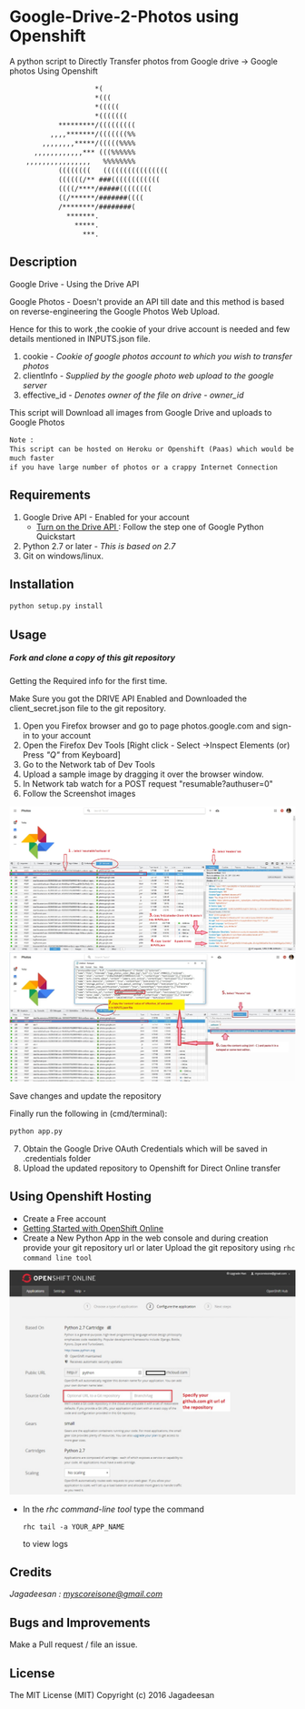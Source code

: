 # Google-Drive-2-Photos using Openshift
A python script to Directly Transfer photos from Google drive -> Google photos Using Openshift

                         *(                
                         *(((              
                         *(((((            
                         *(((((((          
                *********/(((((((((        
              ,,,,*******/(((((((%%        
            ,,,,,,,,*****/(((((%%%%        
          ,,,,,,,,,,,,*** (((%%%%%%        
        ,,,,,,,,,,,,,,,,   %%%%%%%%        
                ((((((((   ((((((((((((((((
                ((((((/** ###((((((((((((  
                ((((/****/#####((((((((    
                ((/******/#######((((      
                /********/########(        
                  *******.                 
                    *****.                 
                      ***.                 

## Description

Google Drive  - Using the Drive API

Google Photos - Doesn't provide an API till date and this method is based
                on reverse-engineering the Google Photos Web Upload.

Hence for this to work ,the cookie of your drive account is needed and 
few details mentioned in INPUTS.json file.
  1. cookie - *Cookie of google photos account to which you wish to transfer photos*
  2. clientInfo - *Supplied by the google photo web upload to the google server*
  3. effective_id - *Denotes owner of the file on drive - owner_id*
  
This script will Download all images from Google Drive and uploads to Google Photos
```
Note :
This script can be hosted on Heroku or Openshift (Paas) which would be much faster 
if you have large number of photos or a crappy Internet Connection
```

## Requirements
1. Google Drive API - Enabled for your account
	* [Turn on the Drive API ](https://developers.google.com/drive/v3/web/quickstart/python#step_1_turn_on_the_api_name) : Follow the step one of Google Python Quickstart 
2. Python 2.7 or later  - *This is based on 2.7*
3. Git on windows/linux. 

 
## Installation
```python
python setup.py install
```

## Usage
##### Fork and clone a copy of this git repository
Getting the Required info for the first time.

Make Sure you got the DRIVE API Enabled and Downloaded the client_secret.json file
to the git repository.
  1. Open you Firefox browser and go to page photos.google.com and sign-in to your account
  2. Open the Firefox Dev Tools [Right click - Select ->Inspect Elements (or) Press *"Q"* from Keyboard]
  3. Go to the Network tab of Dev Tools
  4. Upload a sample image by dragging it over the browser window.
  5. In Network tab watch for a POST request "resumable?authuser=0"
  6. Follow the Screenshot images

![step 6](/screenshots/1.jpg?raw=true)
![step 7](/screenshots/2_.jpg?raw=true)

Save changes and update the repository

Finally run the following in (cmd/terminal):

```python
python app.py
```
  7. Obtain the Google Drive OAuth Credentials which will be saved in .credentials folder
  8. Upload the updated repository to Openshift for Direct Online transfer

## Using Openshift Hosting
* Create a Free account 
* [Getting Started with OpenShift Online](https://developers.openshift.com/getting-started/index.html)
* Create a New  Python App in the web console and during creation provide your git repository url 
or later Upload the git repository using ```rhc command line tool```

![openshift](/screenshots/openshift.jpg?raw=true)
* In the _rhc command-line tool_ type the command 
  ```
  rhc tail -a YOUR_APP_NAME
  ```
  to view logs

## Credits
 *Jagadeesan : myscoreisone@gmail.com*
 
## Bugs and Improvements
Make a Pull request / file an issue.

## License
The MIT License (MIT)
Copyright (c) 2016 Jagadeesan
